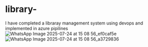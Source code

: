 # library-
I have completed a libraray management system using devops and implemented in azure pipilines 
![WhatsApp Image 2025-07-24 at 15 08 56_ef0caf5e](https://github.com/user-attachments/assets/40b803f5-b96c-439a-9e0e-bf215359fd87)
![WhatsApp Image 2025-07-24 at 15 08 56_a3729836](https://github.com/user-attachments/assets/c67ebfb3-ec9f-4588-b303-e5353ca7faaf)

